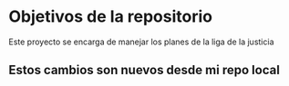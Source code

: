 # Objetivos de la repositorio

Este proyecto se encarga de manejar los planes de la liga de la justicia


## Estos cambios son nuevos desde mi repo local